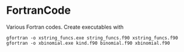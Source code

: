 # FortranCode
Various Fortran codes. Create executables with

```
gfortran -o xstring_funcs.exe string_funcs.f90 xstring_funcs.f90
gfortran -o xbinomial.exe kind.f90 binomial.f90 xbinomial.f90
```


